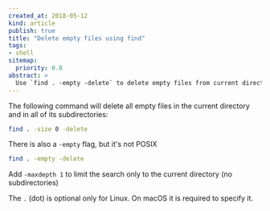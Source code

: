 ```yaml
---
created_at: 2018-05-12
kind: article
publish: true
title: "Delete empty files using find"
tags:
- shell
sitemap:
  priority: 0.8
abstract: >
  Use `find . -empty -delete` to delete empty files from current directory
---
```


The following command will delete all empty files in the current directory and in all of its subdirectories:

```bash
find . -size 0 -delete
```

There is also a `-empty` flag, but it's not POSIX

```bash
find . -empty -delete
```

Add `-maxdepth 1` to limit the search only to the current directory (no subdirectories)

The `.` (dot) is optional only for Linux. On macOS it is required to specify it.
